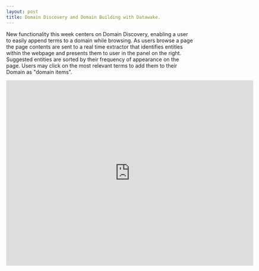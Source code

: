 ```yaml
---
layout: post
title: Domain Discovery and Domain Building with Datawake.
---
```


New functionality this week centers on Domain Discovery, enabling a user to easily append terms to a domain while browsing.  As users browse a page the page contents are sent to a real time extractor that identifies entities within the webpage and presents them to user in the panel on the right.  Suggested entities are sorted by their frequency of appearance on the page.  Users may click on the most relevant terms to add them to their Domain as "domain items".

<iframe src="https://www.youtube.com/embed/7N7BMtGLExY" width="665" height="500" allowfullscreen="" frameborder="0"></iframe>